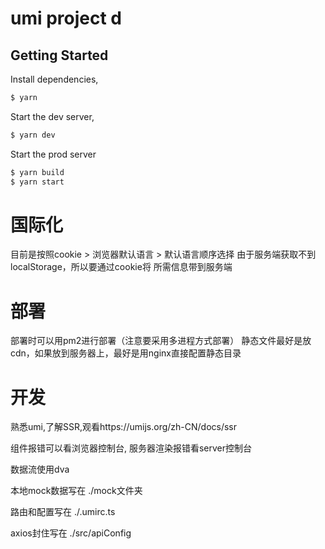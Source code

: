 # umi project d

## Getting Started

Install dependencies,

```bash
$ yarn
```

Start the dev server,

```bash
$ yarn dev
```

Start the prod server

```bash
$ yarn build
$ yarn start
```

# 国际化
 目前是按照cookie > 浏览器默认语言 > 默认语言顺序选择
 由于服务端获取不到localStorage，所以要通过cookie将
 所需信息带到服务端

# 部署
 部署时可以用pm2进行部署（注意要采用多进程方式部署）
 静态文件最好是放cdn，如果放到服务器上，最好是用nginx直接配置静态目录

 # 开发
 熟悉umi,了解SSR,观看https://umijs.org/zh-CN/docs/ssr

 组件报错可以看浏览器控制台, 服务器渲染报错看server控制台

 数据流使用dva

 本地mock数据写在 ./mock文件夹

 路由和配置写在 ./.umirc.ts

 axios封住写在 ./src/apiConfig
